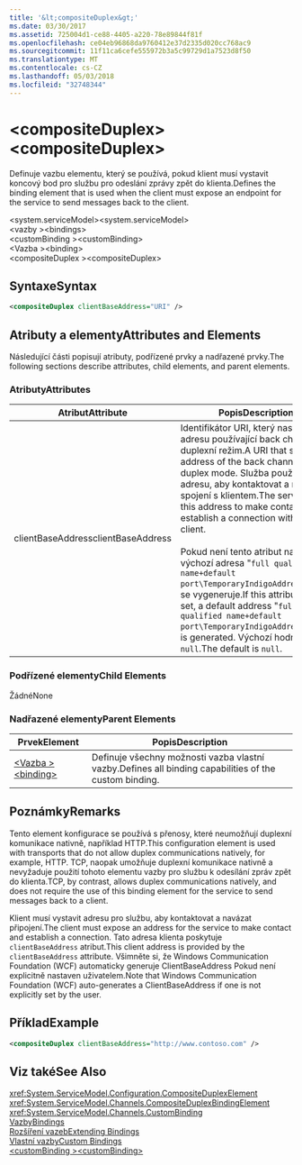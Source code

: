 ```yaml
---
title: '&lt;compositeDuplex&gt;'
ms.date: 03/30/2017
ms.assetid: 725004d1-ce88-4405-a220-78e89844f81f
ms.openlocfilehash: ce04eb96868da9760412e37d2335d020cc768ac9
ms.sourcegitcommit: 11f11ca6cefe555972b3a5c99729d1a7523d8f50
ms.translationtype: MT
ms.contentlocale: cs-CZ
ms.lasthandoff: 05/03/2018
ms.locfileid: "32748344"
---
```

# <a name="ltcompositeduplexgt"></a><span data-ttu-id="1ef06-102">&lt;compositeDuplex&gt;</span><span class="sxs-lookup"><span data-stu-id="1ef06-102">&lt;compositeDuplex&gt;</span></span>
<span data-ttu-id="1ef06-103">Definuje vazbu elementu, který se používá, pokud klient musí vystavit koncový bod pro službu pro odeslání zprávy zpět do klienta.</span><span class="sxs-lookup"><span data-stu-id="1ef06-103">Defines the binding element that is used when the client must expose an endpoint for the service to send messages back to the client.</span></span>  
  
 <span data-ttu-id="1ef06-104">\<system.serviceModel></span><span class="sxs-lookup"><span data-stu-id="1ef06-104">\<system.serviceModel></span></span>  
<span data-ttu-id="1ef06-105">\<vazby ></span><span class="sxs-lookup"><span data-stu-id="1ef06-105">\<bindings></span></span>  
<span data-ttu-id="1ef06-106">\<customBinding ></span><span class="sxs-lookup"><span data-stu-id="1ef06-106">\<customBinding></span></span>  
<span data-ttu-id="1ef06-107">\<Vazba ></span><span class="sxs-lookup"><span data-stu-id="1ef06-107">\<binding></span></span>  
<span data-ttu-id="1ef06-108">\<compositeDuplex ></span><span class="sxs-lookup"><span data-stu-id="1ef06-108">\<compositeDuplex></span></span>  
  
## <a name="syntax"></a><span data-ttu-id="1ef06-109">Syntaxe</span><span class="sxs-lookup"><span data-stu-id="1ef06-109">Syntax</span></span>  
  
```xml  
<compositeDuplex clientBaseAddress="URI" />  
```  
  
## <a name="attributes-and-elements"></a><span data-ttu-id="1ef06-110">Atributy a elementy</span><span class="sxs-lookup"><span data-stu-id="1ef06-110">Attributes and Elements</span></span>  
 <span data-ttu-id="1ef06-111">Následující části popisují atributy, podřízené prvky a nadřazené prvky.</span><span class="sxs-lookup"><span data-stu-id="1ef06-111">The following sections describe attributes, child elements, and parent elements.</span></span>  
  
### <a name="attributes"></a><span data-ttu-id="1ef06-112">Atributy</span><span class="sxs-lookup"><span data-stu-id="1ef06-112">Attributes</span></span>  
  
|<span data-ttu-id="1ef06-113">Atribut</span><span class="sxs-lookup"><span data-stu-id="1ef06-113">Attribute</span></span>|<span data-ttu-id="1ef06-114">Popis</span><span class="sxs-lookup"><span data-stu-id="1ef06-114">Description</span></span>|  
|---------------|-----------------|  
|<span data-ttu-id="1ef06-115">clientBaseAddress</span><span class="sxs-lookup"><span data-stu-id="1ef06-115">clientBaseAddress</span></span>|<span data-ttu-id="1ef06-116">Identifikátor URI, který nastaví adresu používající back channel v duplexní režim.</span><span class="sxs-lookup"><span data-stu-id="1ef06-116">A URI that sets the address of the back channel in duplex mode.</span></span> <span data-ttu-id="1ef06-117">Služba používá tuto adresu, aby kontaktovat a navázat spojení s klientem.</span><span class="sxs-lookup"><span data-stu-id="1ef06-117">The service uses this address to make contact and establish a connection with the client.</span></span><br /><br /> <span data-ttu-id="1ef06-118">Pokud není tento atribut nastavit, výchozí adresa "`full qualified name+default port\TemporaryIndigoAddress\guid`" se vygeneruje.</span><span class="sxs-lookup"><span data-stu-id="1ef06-118">If this attribute is not set, a default address "`full qualified name+default port\TemporaryIndigoAddress\guid`" is generated.</span></span> <span data-ttu-id="1ef06-119">Výchozí hodnota je `null`.</span><span class="sxs-lookup"><span data-stu-id="1ef06-119">The default is `null`.</span></span>|  
  
### <a name="child-elements"></a><span data-ttu-id="1ef06-120">Podřízené elementy</span><span class="sxs-lookup"><span data-stu-id="1ef06-120">Child Elements</span></span>  
 <span data-ttu-id="1ef06-121">Žádné</span><span class="sxs-lookup"><span data-stu-id="1ef06-121">None</span></span>  
  
### <a name="parent-elements"></a><span data-ttu-id="1ef06-122">Nadřazené elementy</span><span class="sxs-lookup"><span data-stu-id="1ef06-122">Parent Elements</span></span>  
  
|<span data-ttu-id="1ef06-123">Prvek</span><span class="sxs-lookup"><span data-stu-id="1ef06-123">Element</span></span>|<span data-ttu-id="1ef06-124">Popis</span><span class="sxs-lookup"><span data-stu-id="1ef06-124">Description</span></span>|  
|-------------|-----------------|  
|[<span data-ttu-id="1ef06-125">\<Vazba ></span><span class="sxs-lookup"><span data-stu-id="1ef06-125">\<binding></span></span>](../../../../../docs/framework/misc/binding.md)|<span data-ttu-id="1ef06-126">Definuje všechny možnosti vazba vlastní vazby.</span><span class="sxs-lookup"><span data-stu-id="1ef06-126">Defines all binding capabilities of the custom binding.</span></span>|  
  
## <a name="remarks"></a><span data-ttu-id="1ef06-127">Poznámky</span><span class="sxs-lookup"><span data-stu-id="1ef06-127">Remarks</span></span>  
 <span data-ttu-id="1ef06-128">Tento element konfigurace se používá s přenosy, které neumožňují duplexní komunikace nativně, například HTTP.</span><span class="sxs-lookup"><span data-stu-id="1ef06-128">This configuration element is used with transports that do not allow duplex communications natively, for example, HTTP.</span></span> <span data-ttu-id="1ef06-129">TCP, naopak umožňuje duplexní komunikace nativně a nevyžaduje použití tohoto elementu vazby pro službu k odesílání zpráv zpět do klienta.</span><span class="sxs-lookup"><span data-stu-id="1ef06-129">TCP, by contrast, allows duplex communications natively, and does not require the use of this binding element for the service to send messages back to a client.</span></span>  
  
 <span data-ttu-id="1ef06-130">Klient musí vystavit adresu pro službu, aby kontaktovat a navázat připojení.</span><span class="sxs-lookup"><span data-stu-id="1ef06-130">The client must expose an address for the service to make contact and establish a connection.</span></span> <span data-ttu-id="1ef06-131">Tato adresa klienta poskytuje `clientBaseAddress` atribut.</span><span class="sxs-lookup"><span data-stu-id="1ef06-131">This client address is provided by the `clientBaseAddress` attribute.</span></span> <span data-ttu-id="1ef06-132">Všimněte si, že Windows Communication Foundation (WCF) automaticky generuje ClientBaseAddress Pokud není explicitně nastaven uživatelem.</span><span class="sxs-lookup"><span data-stu-id="1ef06-132">Note that Windows Communication Foundation (WCF) auto-generates a ClientBaseAddress if one is not explicitly set by the user.</span></span>  
  
## <a name="example"></a><span data-ttu-id="1ef06-133">Příklad</span><span class="sxs-lookup"><span data-stu-id="1ef06-133">Example</span></span>  
  
```xml  
<compositeDuplex clientBaseAddress="http://www.contoso.com" />  
```  
  
## <a name="see-also"></a><span data-ttu-id="1ef06-134">Viz také</span><span class="sxs-lookup"><span data-stu-id="1ef06-134">See Also</span></span>  
 <xref:System.ServiceModel.Configuration.CompositeDuplexElement>  
 <xref:System.ServiceModel.Channels.CompositeDuplexBindingElement>  
 <xref:System.ServiceModel.Channels.CustomBinding>  
 [<span data-ttu-id="1ef06-135">Vazby</span><span class="sxs-lookup"><span data-stu-id="1ef06-135">Bindings</span></span>](../../../../../docs/framework/wcf/bindings.md)  
 [<span data-ttu-id="1ef06-136">Rozšíření vazeb</span><span class="sxs-lookup"><span data-stu-id="1ef06-136">Extending Bindings</span></span>](../../../../../docs/framework/wcf/extending/extending-bindings.md)  
 [<span data-ttu-id="1ef06-137">Vlastní vazby</span><span class="sxs-lookup"><span data-stu-id="1ef06-137">Custom Bindings</span></span>](../../../../../docs/framework/wcf/extending/custom-bindings.md)  
 [<span data-ttu-id="1ef06-138">\<customBinding ></span><span class="sxs-lookup"><span data-stu-id="1ef06-138">\<customBinding></span></span>](../../../../../docs/framework/configure-apps/file-schema/wcf/custombinding.md)
